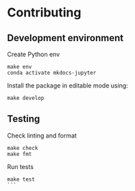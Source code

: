 # Contributing

## Development environment

Create Python env

```
make env
conda activate mkdocs-jupyter
```

Install the package in editable mode using:

```
make develop
```

## Testing

Check linting and format

```
make check
make fmt
```

Run tests

````
make test
```

